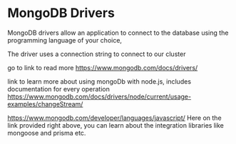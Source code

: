 # MongoDB Drivers

MongoDB drivers allow an application to connect to the database using the programming language of your choice, 

The driver uses a connection string to connect to our cluster 

go to link to read more
https://www.mongodb.com/docs/drivers/

link to learn more about using mongoDb with node.js, includes documentation for every operation
https://www.mongodb.com/docs/drivers/node/current/usage-examples/changeStream/



https://www.mongodb.com/developer/languages/javascript/
Here on the link provided right above, you can learn about the integration libraries like mongoose and prisma etc.
